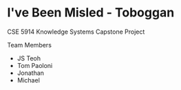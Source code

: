 # I've Been Misled - Toboggan
CSE 5914 Knowledge Systems Capstone Project

Team Members
- JS Teoh
- Tom Paoloni
- Jonathan
- Michael
